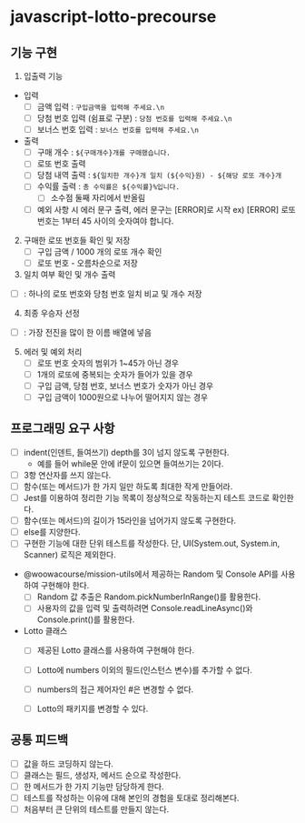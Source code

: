 # javascript-lotto-precourse

## 기능 구현
1. 입출력 기능
  -  입력
     - [ ] 금액 입력 : `구입금액을 입력해 주세요.\n`
     - [ ] 당첨 번호 입력 (쉼표로 구분) : `당첨 번호를 입력해 주세요.\n`
     - [ ] 보너스 번호 입력 : `보너스 번호를 입력해 주세요.\n`
  - 출력
    - [ ] 구매 개수 : `${구매개수}개를 구매했습니다.`
    - [ ] 로또 번호 출력
    - [ ] 당첨 내역 출력 : `${일치한 개수}개 일치 (${수익}원) - ${해당 로또 개수}개`
    - [ ] 수익률 출력 : `총 수익률은 ${수익률}%입니다.`
      - [ ] 소수점 둘째 자리에서 반올림
    - [ ] 예외 사항 시 에러 문구 출력, 에러 문구는 [ERROR]로 시작
          ex) [ERROR] 로또 번호는 1부터 45 사이의 숫자여야 합니다.
2. 구매한 로또 번호들 확인 및 저장
    - [ ] 구입 금액 / 1000 개의 로또 개수 확인
    - [ ] 로또 번호 - 오름차순으로 저장
3. 일치 여부 확인 및 개수 출력
  - [ ] : 하나의 로또 번호와 당첨 번호 일치 비교 및 개수 저장
4. 최종 우승자 선정
  - [ ] : 가장 전진을 많이 한 이름 배열에 넣음
5. 에러 및 예외 처리
   - [ ] 로또 번호 숫자의 범위가 1~45가 아닌 경우
   - [ ] 1개의 로또에 중복되는 숫자가 들어가 있을 경우
   - [ ] 구입 금액, 당첨 번호, 보너스 번호가 숫자가 아닌 경우
   - [ ] 구입 금액이 1000원으로 나누어 떨어지지 않는 경우

## 프로그래밍 요구 사항
- [ ] indent(인덴트, 들여쓰기) depth를 3이 넘지 않도록 구현한다.
  - 예를 들어 while문 안에 if문이 있으면 들여쓰기는 2이다.
- [ ] 3항 연산자를 쓰지 않는다.
- [ ] 함수(또는 메서드)가 한 가지 일만 하도록 최대한 작게 만들어라.
- [ ] Jest를 이용하여 정리한 기능 목록이 정상적으로 작동하는지 테스트 코드로 확인한다.
- [ ] 함수(또는 메서드)의 길이가 15라인을 넘어가지 않도록 구현한다.
- [ ] else를 지양한다.
- [ ] 구현한 기능에 대한 단위 테스트를 작성한다. 단, UI(System.out, System.in, Scanner) 로직은 제외한다.
- @woowacourse/mission-utils에서 제공하는 Random 및 Console API를 사용하여 구현해야 한다.
  - [ ] Random 값 추출은 Random.pickNumberInRange()를 활용한다.
  - [ ] 사용자의 값을 입력 및 출력하려면 Console.readLineAsync()와 Console.print()를 활용한다.
- Lotto 클래스
    - [ ] 제공된 Lotto 클래스를 사용하여 구현해야 한다.
    - [ ] Lotto에 numbers 이외의 필드(인스턴스 변수)를 추가할 수 없다.
    - [ ] numbers의 접근 제어자인 #은 변경할 수 없다.
    - [ ] Lotto의 패키지를 변경할 수 있다.


## 공통 피드백
- [ ] 값을 하드 코딩하지 않는다.
- [ ] 클래스는 필드, 생성자, 메서드 순으로 작성한다.
- [ ] 한 메서드가 한 가지 기능만 담당하게 한다.
- [ ] 테스트를 작성하는 이유에 대해 본인의 경험을 토대로 정리해본다.
- [ ] 처음부터 큰 단위의 테스트를 만들지 않는다.